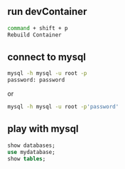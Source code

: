## run devContainer

```bash
command + shift + p
Rebuild Container
```

## connect to mysql

```bash
mysql -h mysql -u root -p
password: password
```

or

```bash
mysql -h mysql -u root -p'password'
```

## play with mysql

```sql
show databases;
use mydatabase;
show tables;
```
